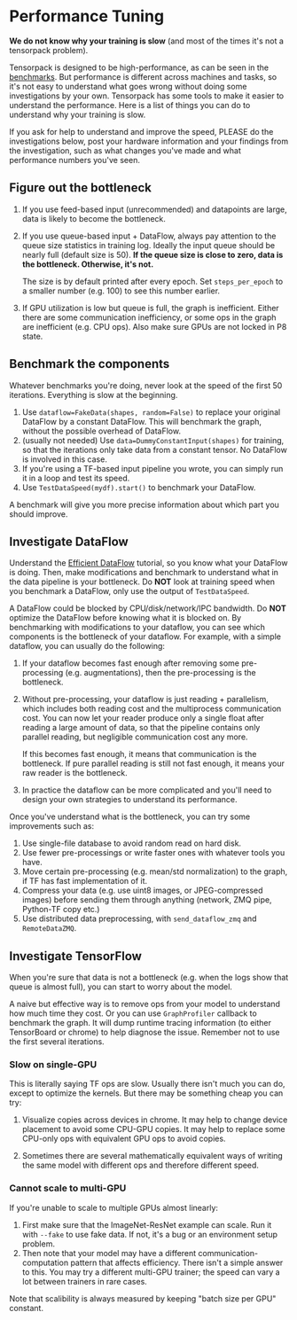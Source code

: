 
# Performance Tuning

__We do not know why your training is slow__ (and most of the times it's not a tensorpack problem).

Tensorpack is designed to be high-performance, as can be seen in the [benchmarks](https://github.com/tensorpack/benchmarks).
But performance is different across machines and tasks,
so it's not easy to understand what goes wrong without doing some investigations by your own.
Tensorpack has some tools to make it easier to understand the performance.
Here is a list of things you can do to understand why your training is slow.

If you ask for help to understand and improve the speed, PLEASE do the
investigations below, post your hardware information and your findings from the investigation, such as what changes
you've made and what performance numbers you've seen.

## Figure out the bottleneck

1. If you use feed-based input (unrecommended) and datapoints are large, data is likely to become the bottleneck.
2. If you use queue-based input + DataFlow, always pay attention to the queue size statistics in
   training log. Ideally the input queue should be nearly full (default size is 50).
   __If the queue size is close to zero, data is the bottleneck. Otherwise, it's not.__

   The size is by default printed after every epoch. Set `steps_per_epoch` to a
   smaller number (e.g. 100) to see this number earlier.
3. If GPU utilization is low but queue is full, the graph is inefficient.
   Either there are some communication inefficiency, or some ops in the graph are inefficient (e.g. CPU ops). Also make sure GPUs are not locked in P8 state.

## Benchmark the components

Whatever benchmarks you're doing, never look at the speed of the first 50 iterations.
Everything is slow at the beginning.

1. Use `dataflow=FakeData(shapes, random=False)` to replace your original DataFlow by a constant DataFlow.
	This will benchmark the graph, without the possible overhead of DataFlow.
2. (usually not needed) Use `data=DummyConstantInput(shapes)` for training, so that the iterations only take data from a constant tensor.
	No DataFlow is involved in this case.
3. If you're using a TF-based input pipeline you wrote, you can simply run it in a loop and test its speed.
4. Use `TestDataSpeed(mydf).start()` to benchmark your DataFlow.

A benchmark will give you more precise information about which part you should improve.

## Investigate DataFlow

Understand the [Efficient DataFlow](efficient-dataflow.html) tutorial, so you know what your DataFlow is doing.
Then, make modifications and benchmark to understand what in the data pipeline is your bottleneck.
Do __NOT__ look at training speed when you benchmark a DataFlow, only use the output of `TestDataSpeed`.

A DataFlow could be blocked by CPU/disk/network/IPC bandwidth.
Do __NOT__ optimize the DataFlow before knowing what it is blocked on.
By benchmarking with modifications to your dataflow, you can see which
components is the bottleneck of your dataflow. For example, with a simple
dataflow, you can usually do the following:

1. If your dataflow becomes fast enough after removing some pre-processing (e.g.
   augmentations), then the pre-processing is the bottleneck.
1. Without pre-processing, your dataflow is just reading + parallelism, which
   includes both reading cost and the multiprocess communication cost.
   You can now let your reader produce only a single float after reading a large
   amount of data, so that the pipeline contains only parallel reading, but negligible
   communication cost any more. 
   
   If this becomes fast enough, it means that communication is the bottleneck.
   If pure parallel reading is still not fast enough, it means your raw reader is the bottleneck.
1. In practice the dataflow can be more complicated and you'll need to design
   your own strategies to understand its performance.
   
Once you've understand what is the bottleneck, you can try some improvements such as:

1. Use single-file database to avoid random read on hard disk.
2. Use fewer pre-processings or write faster ones with whatever tools you have.
3. Move certain pre-processing (e.g. mean/std normalization) to the graph, if TF has fast implementation of it.
4. Compress your data (e.g. use uint8 images, or JPEG-compressed images) before sending them through anything (network, ZMQ pipe, Python-TF copy etc.)
5. Use distributed data preprocessing, with `send_dataflow_zmq` and `RemoteDataZMQ`.

## Investigate TensorFlow

When you're sure that data is not a bottleneck (e.g. when the logs show that queue is almost full), you can start to
worry about the model.

A naive but effective way is to remove ops from your model to understand how much time they cost.
Or you can use `GraphProfiler` callback to benchmark the graph. It will
dump runtime tracing information (to either TensorBoard or chrome) to help diagnose the issue.
Remember not to use the first several iterations.

### Slow on single-GPU
This is literally saying TF ops are slow. Usually there isn't much you can do, except to optimize the kernels.
But there may be something cheap you can try:

1. Visualize copies across devices in chrome.
	 It may help to change device placement to avoid some CPU-GPU copies.
	 It may help to replace some CPU-only ops with equivalent GPU ops to avoid copies.

2. Sometimes there are several mathematically equivalent ways of writing the same model
	 with different ops and therefore different speed.

### Cannot scale to multi-GPU
If you're unable to scale to multiple GPUs almost linearly:
1. First make sure that the ImageNet-ResNet example can scale. Run it with `--fake` to use fake data.
	If not, it's a bug or an environment setup problem.
2. Then note that your model may have a different communication-computation pattern that affects efficiency.
	 There isn't a simple answer to this.
	 You may try a different multi-GPU trainer; the speed can vary a lot between
	 trainers in rare cases.

Note that scalibility is always measured by keeping "batch size per GPU" constant.
